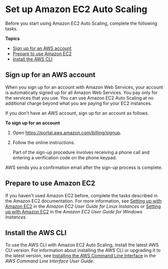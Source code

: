 # Set up Amazon EC2 Auto Scaling<a name="setting-up"></a>

Before you start using Amazon EC2 Auto Scaling, complete the following tasks\.

**Topics**
+ [Sign up for an AWS account](#sign-up-for-aws)
+ [Prepare to use Amazon EC2](#set-up-ec2)
+ [Install the AWS CLI](#set-up-cli)

## Sign up for an AWS account<a name="sign-up-for-aws"></a>

When you sign up for an account with Amazon Web Services, your account is automatically signed up for all Amazon Web Services\. You pay only for the services that you use\. You can use Amazon EC2 Auto Scaling at no additional charge beyond what you are paying for your EC2 instances\.

If you don't have an AWS account, sign up for an account as follows\.

**To sign up for an account**

1. Open [https://portal\.aws\.amazon\.com/billing/signup](https://portal.aws.amazon.com/billing/signup)\.

1. Follow the online instructions\.

   Part of the sign\-up procedure involves receiving a phone call and entering a verification code on the phone keypad\.

AWS sends you a confirmation email after the sign\-up process is complete\.

## Prepare to use Amazon EC2<a name="set-up-ec2"></a>

If you haven't used Amazon EC2 before, complete the tasks described in the Amazon EC2 documentation\. For more information, see [Setting up with Amazon EC2](https://docs.aws.amazon.com/AWSEC2/latest/UserGuide/get-set-up-for-amazon-ec2.html) in the *Amazon EC2 User Guide for Linux Instances* or [Setting up with Amazon EC2](https://docs.aws.amazon.com/AWSEC2/latest/WindowsGuide/get-set-up-for-amazon-ec2.html) in the *Amazon EC2 User Guide for Windows Instances*\.

## Install the AWS CLI<a name="set-up-cli"></a>

To use the AWS CLI with Amazon EC2 Auto Scaling, install the latest AWS CLI version\. For information about installing the AWS CLI or upgrading it to the latest version, see [Installing the AWS Command Line Interface](https://docs.aws.amazon.com/cli/latest/userguide/cli-chap-install.html) in the *AWS Command Line Interface User Guide*\.